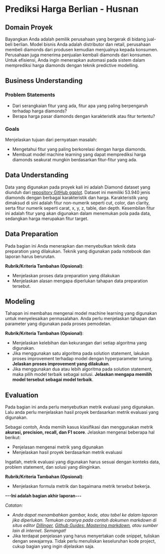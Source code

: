 # Prediksi Harga Berlian - Husnan

## Domain Proyek

Bayangkan Anda adalah pemilik perusahaan yang bergerak di bidang jual-beli berlian. Model bisnis Anda adalah distributor dan retail, perusahaan membeli diamonds dari produsen kemudian menjualnya kepada konsumen. Perusahaan juga menerima penjualan kembali diamonds dari konsumen. Untuk efisiensi, Anda ingin menerapkan automasi pada sistem dalam memprediksi harga diamonds dengan teknik predictive modelling.

## Business Understanding

### Problem Statements
- Dari serangkaian fitur yang ada, fitur apa yang paling berpengaruh terhadap harga diamonds?
- Berapa harga pasar diamonds dengan karakteristik atau fitur tertentu?  

### Goals

Menjelaskan tujuan dari pernyataan masalah:
- Mengetahui fitur yang paling berkorelasi dengan harga diamonds.
- Membuat model machine learning yang dapat memprediksi harga diamonds seakurat mungkin berdasarkan fitur-fitur yang ada.

## Data Understanding

Data yang digunakan pada proyek kali ini adalah Diamond dataset yang diunduh dari [repository GitHub ggplot](https://github.com/tidyverse/ggplot2/tree/main/data-raw). Dataset ini memiliki 53.940 jenis diamonds dengan berbagai karakteristik dan harga. Karakteristik yang dimaksud di sini adalah fitur non-numerik seperti cut, color, dan clarity, serta fitur numerik seperti carat, x, y, z, table, dan depth. Kesembilan fitur ini adalah fitur yang akan digunakan dalam menemukan pola pada data, sedangkan harga merupakan fitur target.

## Data Preparation
Pada bagian ini Anda menerapkan dan menyebutkan teknik data preparation yang dilakukan. Teknik yang digunakan pada notebook dan laporan harus berurutan.

**Rubrik/Kriteria Tambahan (Opsional)**: 
- Menjelaskan proses data preparation yang dilakukan
- Menjelaskan alasan mengapa diperlukan tahapan data preparation tersebut.

## Modeling
Tahapan ini membahas mengenai model machine learning yang digunakan untuk menyelesaikan permasalahan. Anda perlu menjelaskan tahapan dan parameter yang digunakan pada proses pemodelan.

**Rubrik/Kriteria Tambahan (Opsional)**: 
- Menjelaskan kelebihan dan kekurangan dari setiap algoritma yang digunakan.
- Jika menggunakan satu algoritma pada solution statement, lakukan proses improvement terhadap model dengan hyperparameter tuning. **Jelaskan proses improvement yang dilakukan**.
- Jika menggunakan dua atau lebih algoritma pada solution statement, maka pilih model terbaik sebagai solusi. **Jelaskan mengapa memilih model tersebut sebagai model terbaik**.

## Evaluation
Pada bagian ini anda perlu menyebutkan metrik evaluasi yang digunakan. Lalu anda perlu menjelaskan hasil proyek berdasarkan metrik evaluasi yang digunakan.

Sebagai contoh, Anda memiih kasus klasifikasi dan menggunakan metrik **akurasi, precision, recall, dan F1 score**. Jelaskan mengenai beberapa hal berikut:
- Penjelasan mengenai metrik yang digunakan
- Menjelaskan hasil proyek berdasarkan metrik evaluasi

Ingatlah, metrik evaluasi yang digunakan harus sesuai dengan konteks data, problem statement, dan solusi yang diinginkan.

**Rubrik/Kriteria Tambahan (Opsional)**: 
- Menjelaskan formula metrik dan bagaimana metrik tersebut bekerja.

**---Ini adalah bagian akhir laporan---**

_Catatan:_
- _Anda dapat menambahkan gambar, kode, atau tabel ke dalam laporan jika diperlukan. Temukan caranya pada contoh dokumen markdown di situs editor [Dillinger](https://dillinger.io/), [Github Guides: Mastering markdown](https://guides.github.com/features/mastering-markdown/), atau sumber lain di internet. Semangat!_
- Jika terdapat penjelasan yang harus menyertakan code snippet, tuliskan dengan sewajarnya. Tidak perlu menuliskan keseluruhan kode project, cukup bagian yang ingin dijelaskan saja.
